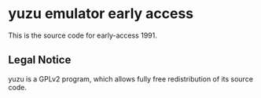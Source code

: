 yuzu emulator early access
=============

This is the source code for early-access 1991.

## Legal Notice

yuzu is a GPLv2 program, which allows fully free redistribution of its source code.
